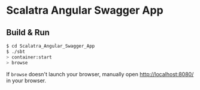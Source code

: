# Scalatra Angular Swagger App #

## Build & Run ##

```sh
$ cd Scalatra_Angular_Swagger_App
$ ./sbt
> container:start
> browse
```

If `browse` doesn't launch your browser, manually open [http://localhost:8080/](http://localhost:8080/) in your browser.
